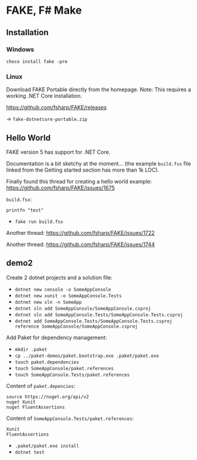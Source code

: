 # FAKE, F# Make

## Installation

### Windows

`choco install fake -pre`

### Linux

Download FAKE Portable directly from the homepage. Note: This requires a working .NET Core installation.

https://github.com/fsharp/FAKE/releases

-> `fake-dotnetcore-portable.zip`

## Hello World

FAKE version 5 has support for .NET Core.

Documentation is a bit sketchy at the moment... (the example `build.fsx` file linked from the Getting started section has more than 1k LOC).

Finally found this thread for creating a hello world example: https://github.com/fsharp/FAKE/issues/1675

`build.fsx`:
```
printfn "test"
```

- `fake run build.fsx`

Another thread: https://github.com/fsharp/FAKE/issues/1722

Another thread: https://github.com/fsharp/FAKE/issues/1744


## demo2

Create 2 dotnet projects and a solution file:

- `dotnet new console -o SomeAppConsole`
- `dotnet new xunit -o SomeAppConsole.Tests`
- `dotnet new sln -n SomeApp`
- `dotnet sln add SomeAppConsole/SomeAppConsole.csproj`
- `dotnet sln add SomeAppConsole.Tests/SomeAppConsole.Tests.csproj`
- `dotnet add SomeAppConsole.Tests/SomeAppConsole.Tests.csproj reference SomeAppConsole/SomeAppConsole.csproj`

Add Paket for dependency management:

- `mkdir .paket`
- `cp ../paket-demos/paket.bootstrap.exe .paket/paket.exe`
- `touch paket.dependencies`
- `touch SomeAppConsole/paket.references`
- `touch SomeAppConsole.Tests/paket.references`

Content of `paket.depencies`:
```
source https://nuget.org/api/v2
nuget Xunit
nuget FluentAssertions
```

Content of `SomeAppConsole.Tests/paket.references`:
```
Xunit
FluentAssertions
```

- `.paket/paket.exe install`
- `dotnet test`


